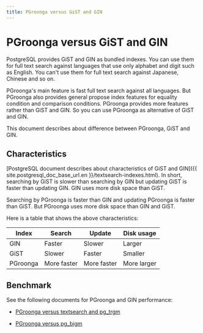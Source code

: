 ```yaml
---
title: PGroonga versus GiST and GIN
---
```


# PGroonga versus GiST and GIN

PostgreSQL provides GiST and GIN as bundled indexes. You can use them for full text search against languages that use only alphabet and digit such as English. You can't use them for full text search against Japanese, Chinese and so on.

PGroonga's main feature is fast full text search against all languages. But PGroonga also provides general propose index features for equality condition and comparison conditions. PGroonga provides more features rather than GiST and GIN. So you can use PGroonga as alternative of GiST and GIN.

This document describes about difference between PGroonga, GiST and GIN.

## Characteristics

[PostgreSQL document describes about characteristics of GiST and GIN]({{ site.postgresql_doc_base_url.en }}/textsearch-indexes.html). In short, searching by GiST is slower than searching by GIN but updating GiST is faster than updating GIN. GIN uses more disk space than GiST.

Searching by PGroonga is faster than GIN and updating PGroonga is faster than GiST. But PGroonga uses more disk space than GIN and GiST.

Here is a table that shows the above characteristics:

Index    | Search      | Update      | Disk usage
-------- | ----------- | ----------- | ----------
GIN      | Faster      | Slower      | Larger
GiST     | Slower      | Faster      | Smaller
PGroonga | More faster | More faster | More larger

## Benchmark

See the following documents for PGroonga and GIN performance:

  * [PGroonga versus textsearch and pg\_trgm](pgroonga-versus-textsearch-and-pg-trgm.html)

  * [PGroonga versus pg\_bigm](pgroonga-versus-pg-bigm.html)
